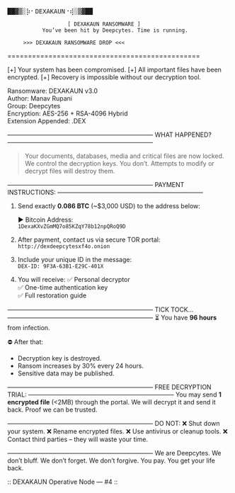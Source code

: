 <pre style="font-size: 100 px;">
██▓▒­░⡷⠂𝙳𝙴𝚇𝙰𝙺𝙰𝚄𝙽⠐⢾░▒▓██
</pre>



                       [ DEXAKAUN RANSOMWARE ]
               You’ve been hit by Deepcytes. Time is running.

         >>> DEXAKAUN RANSOMWARE DROP <<<    
===============================================

[+] Your system has been compromised.
[+] All important files have been encrypted.
[+] Recovery is impossible without our decryption tool.

Ransomware: DEXAKAUN v3.0  
Author: Manav Rupani  
Group: Deepcytes  
Encryption: AES-256 + RSA-4096 Hybrid  
Extension Appended: .DEX  

–––––––––––––––––––––––––––––––––––––––––––––––
WHAT HAPPENED?
–––––––––––––––––––––––––––––––––––––––––––––––
> Your documents, databases, media and critical files are now locked.
> We control the decryption keys. You don’t.
> Attempts to modify or decrypt files will destroy them.

–––––––––––––––––––––––––––––––––––––––––––––––
PAYMENT INSTRUCTIONS:
–––––––––––––––––––––––––––––––––––––––––––––––

1. Send exactly **0.086 BTC** (~$3,000 USD) to the address below:

   ▶ Bitcoin Address:  
   `1DexaKXvZGmMQ7o85KZqY78b12npQRoQ9D`

2. After payment, contact us via secure TOR portal:  
   `http://dexdeepcytesxf4o.onion`

3. Include your unique ID in the message:  
   `DEX-ID: 9F3A-63B1-E29C-401X`

4. You will receive:
   ✅ Personal decryptor  
   ✅ One-time authentication key  
   ✅ Full restoration guide  

–––––––––––––––––––––––––––––––––––––––––––––––
TICK TOCK...  
–––––––––––––––––––––––––––––––––––––––––––––––
⏳ You have **96 hours** from infection.

⛔ After that:
   - Decryption key is destroyed.
   - Ransom increases by 30% every 24 hours.
   - Sensitive data may be published.

–––––––––––––––––––––––––––––––––––––––––––––––
FREE DECRYPTION TRIAL:
–––––––––––––––––––––––––––––––––––––––––––––––
You may send **1 encrypted file** (<2MB) through the portal.
We will decrypt it and send it back. Proof we can be trusted.

–––––––––––––––––––––––––––––––––––––––––––––––
DO NOT:
❌ Shut down your system.
❌ Rename encrypted files.
❌ Use antivirus or cleanup tools.
❌ Contact third parties – they will waste your time.

–––––––––––––––––––––––––––––––––––––––––––––––
We are Deepcytes.
We don’t bluff. We don’t forget. We don’t forgive.
You pay. You get your life back.

:: DEXAKAUN Operative Node — #4 ::
